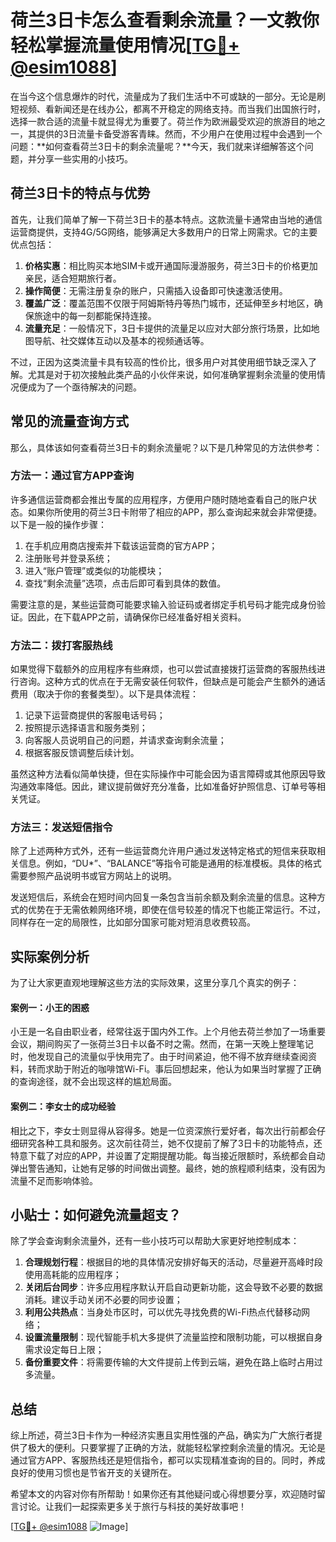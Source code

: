 # 荷兰3日卡怎么查看剩余流量？一文教你轻松掌握流量使用情况[[TG💪+ @esim1088](https://t.me/s/esim1088)]

在当今这个信息爆炸的时代，流量成为了我们生活中不可或缺的一部分。无论是刷短视频、看新闻还是在线办公，都离不开稳定的网络支持。而当我们出国旅行时，选择一款合适的流量卡就显得尤为重要了。荷兰作为欧洲最受欢迎的旅游目的地之一，其提供的3日流量卡备受游客青睐。然而，不少用户在使用过程中会遇到一个问题：**如何查看荷兰3日卡的剩余流量呢？**今天，我们就来详细解答这个问题，并分享一些实用的小技巧。

## 荷兰3日卡的特点与优势

首先，让我们简单了解一下荷兰3日卡的基本特点。这款流量卡通常由当地的通信运营商提供，支持4G/5G网络，能够满足大多数用户的日常上网需求。它的主要优点包括：

1. **价格实惠**：相比购买本地SIM卡或开通国际漫游服务，荷兰3日卡的价格更加亲民，适合短期旅行者。
2. **操作简便**：无需注册复杂的账户，只需插入设备即可快速激活使用。
3. **覆盖广泛**：覆盖范围不仅限于阿姆斯特丹等热门城市，还延伸至乡村地区，确保旅途中的每一刻都能保持连接。
4. **流量充足**：一般情况下，3日卡提供的流量足以应对大部分旅行场景，比如地图导航、社交媒体互动以及基本的视频通话等。

不过，正因为这类流量卡具有较高的性价比，很多用户对其使用细节缺乏深入了解。尤其是对于初次接触此类产品的小伙伴来说，如何准确掌握剩余流量的使用情况便成为了一个亟待解决的问题。

## 常见的流量查询方式

那么，具体该如何查看荷兰3日卡的剩余流量呢？以下是几种常见的方法供参考：

### 方法一：通过官方APP查询

许多通信运营商都会推出专属的应用程序，方便用户随时随地查看自己的账户状态。如果你所使用的荷兰3日卡附带了相应的APP，那么查询起来就会非常便捷。以下是一般的操作步骤：

1. 在手机应用商店搜索并下载该运营商的官方APP；
2. 注册账号并登录系统；
3. 进入“账户管理”或类似的功能模块；
4. 查找“剩余流量”选项，点击后即可看到具体的数值。

需要注意的是，某些运营商可能要求输入验证码或者绑定手机号码才能完成身份验证。因此，在下载APP之前，请确保你已经准备好相关资料。

### 方法二：拨打客服热线

如果觉得下载额外的应用程序有些麻烦，也可以尝试直接拨打运营商的客服热线进行咨询。这种方式的优点在于无需安装任何软件，但缺点是可能会产生额外的通话费用（取决于你的套餐类型）。以下是具体流程：

1. 记录下运营商提供的客服电话号码；
2. 按照提示选择语言和服务类别；
3. 向客服人员说明自己的问题，并请求查询剩余流量；
4. 根据客服反馈调整后续计划。

虽然这种方法看似简单快捷，但在实际操作中可能会因为语言障碍或其他原因导致沟通效率降低。因此，建议提前做好充分准备，比如准备好护照信息、订单号等相关凭证。

### 方法三：发送短信指令

除了上述两种方式外，还有一些运营商允许用户通过发送特定格式的短信来获取相关信息。例如，“DU*”、“BALANCE”等指令可能是通用的标准模板。具体的格式需要参照产品说明书或官方网站上的说明。

发送短信后，系统会在短时间内回复一条包含当前余额及剩余流量的信息。这种方式的优势在于无需依赖网络环境，即使在信号较差的情况下也能正常运行。不过，同样存在一定的局限性，比如部分国家可能对短消息收费较高。

## 实际案例分析

为了让大家更直观地理解这些方法的实际效果，这里分享几个真实的例子：

#### 案例一：小王的困惑

小王是一名自由职业者，经常往返于国内外工作。上个月他去荷兰参加了一场重要会议，期间购买了一张荷兰3日卡以备不时之需。然而，在第一天晚上整理笔记时，他发现自己的流量似乎快用完了。由于时间紧迫，他不得不放弃继续查阅资料，转而求助于附近的咖啡馆Wi-Fi。事后回想起来，他认为如果当时掌握了正确的查询途径，就不会出现这样的尴尬局面。

#### 案例二：李女士的成功经验

相比之下，李女士则显得从容得多。她是一位资深旅行爱好者，每次出行前都会仔细研究各种工具和服务。这次前往荷兰，她不仅提前了解了3日卡的功能特点，还特意下载了对应的APP，并设置了定期提醒功能。每当接近限额时，系统都会自动弹出警告通知，让她有足够的时间做出调整。最终，她的旅程顺利结束，没有因为流量不足而影响体验。

## 小贴士：如何避免流量超支？

除了学会查询剩余流量外，还有一些小技巧可以帮助大家更好地控制成本：

1. **合理规划行程**：根据目的地的具体情况安排好每天的活动，尽量避开高峰时段使用高耗能的应用程序；
2. **关闭后台同步**：许多应用程序默认开启自动更新功能，这会导致不必要的数据消耗。建议手动关闭不必要的同步设置；
3. **利用公共热点**：当身处市区时，可以优先寻找免费的Wi-Fi热点代替移动网络；
4. **设置流量限制**：现代智能手机大多提供了流量监控和限制功能，可以根据自身需求设定每日上限；
5. **备份重要文件**：将需要传输的大文件提前上传到云端，避免在路上临时占用过多流量。

## 总结

综上所述，荷兰3日卡作为一种经济实惠且实用性强的产品，确实为广大旅行者提供了极大的便利。只要掌握了正确的方法，就能轻松掌控剩余流量的情况。无论是通过官方APP、客服热线还是短信指令，都可以实现精准查询的目的。同时，养成良好的使用习惯也是节省开支的关键所在。

希望本文的内容对你有所帮助！如果你还有其他疑问或心得想要分享，欢迎随时留言讨论。让我们一起探索更多关于旅行与科技的美好故事吧！

[[TG💪+ @esim1088](https://t.me/s/esim1088) ![Image](https://i.postimg.cc/4NQfJmqS/Snipaste-2025-05-13-00-14-12.png)]